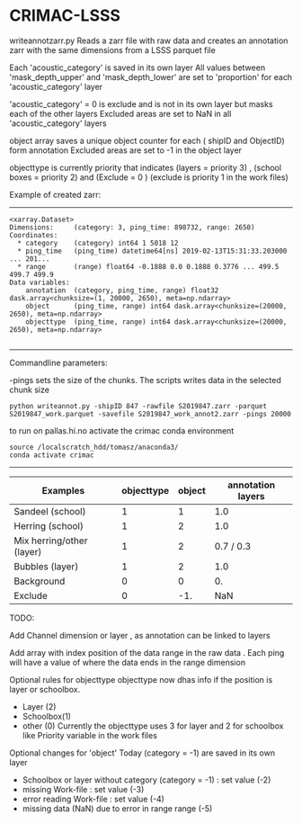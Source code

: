 # CRIMAC-LSSS

writeannotzarr.py
Reads a zarr file with raw data and creates an annotation zarr with the same dimensions from a LSSS parquet file

Each 'acoustic_category' is saved in its own layer
All values between 'mask_depth_upper' and 'mask_depth_lower' are set to 'proportion' for each 'acoustic_category' layer

'acoustic_category' = 0 is exclude and is not in its own layer but masks each of the other layers
Excluded areas are set to NaN in all 'acoustic_category' layers 


object array saves a unique object counter for each ( shipID and ObjectID) form annotation
Excluded areas are set to -1 in the object layer

objecttype is currently priority that indicates (layers = priority 3) , (school boxes = priority 2) and (Exclude = 0 )
(exclude is priority 1 in the work files) 


Example of created zarr:
________________________

```
<xarray.Dataset>
Dimensions:     (category: 3, ping_time: 898732, range: 2650)
Coordinates:
  * category    (category) int64 1 5018 12
  * ping_time   (ping_time) datetime64[ns] 2019-02-13T15:31:33.203000 ... 201...
  * range       (range) float64 -0.1888 0.0 0.1888 0.3776 ... 499.5 499.7 499.9
Data variables:
    annotation  (category, ping_time, range) float32 dask.array<chunksize=(1, 20000, 2650), meta=np.ndarray>
    object      (ping_time, range) int64 dask.array<chunksize=(20000, 2650), meta=np.ndarray>
    objecttype  (ping_time, range) int64 dask.array<chunksize=(20000, 2650), meta=np.ndarray>
    
```
________________________




Commandline parameters:

 -pings  sets the size of the chunks. The scripts writes data in the selected chunk size

```
python writeannot.py -shipID 847 -rawfile S2019847.zarr -parquet S2019847_work.parquet -savefile S2019847_work_annot2.zarr -pings 20000
```

to run on pallas.hi.no activate the crimac conda environment
```
source /localscratch_hdd/tomasz/anaconda3/
conda activate crimac
```
________________________


| Examples                  |objecttype| object | annotation layers|
| -------------             |--------  | ------ |     ----         |
| Sandeel (school)          | 1        |  1     |  1.0             |
| Herring (school)          | 1        |  2     |  1.0             |
| Mix herring/other (layer) | 1        |  2     |  0.7 / 0.3       |
| Bubbles (layer)           | 1        |  2     |  1.0             |
| Background                | 0        |  0     |  0.              |
| Exclude                   | 0        |  -1.   | NaN              |  

TODO:

Add Channel dimension or layer , as annotation can be linked to layers

Add array with index position of the data range in the raw data . Each ping will have a value of where the data ends in the range dimension

Optional rules for objecttype
objecttype now dhas info if the position is layer or schoolbox.
- Layer (2)
- Schoolbox(1)
- other (0)
Currently the objecttype uses 3 for layer and 2 for schoolbox like Priority variable in the work files

 
Optional changes for  'object'
Today (category = -1) are saved in its own layer
- Schoolbox or layer without category (category = -1) : set value (-2)
- missing Work-file  : set value (-3)
- error reading Work-file  : set value (-4)
- missing data (NaN) due to error in range range (-5)
